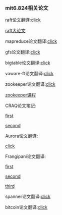 ### mit6.824相关论文

raft论文翻译:[click](https://github.com/maemual/raft-zh_cn/blob/master/raft-zh_cn.md)

[raft大论文](https://arthurchiao.art/blog/raft-paper-zh/)

mapreduce论文翻译:[click](https://github.com/ConnorChen97/paper/blob/master/map-reduce/map-reduce-cn.pdf)


gfs论文翻译:[click](https://github.com/ConnorChen97/paper/blob/master/gfs/gfs-cn.pdf)


bigtable论文翻译:[click](https://github.com/ConnorChen97/paper/blob/master/big-table/bigtable-cn.pdf)


vaware-ft论文翻译:[click](https://zhuanlan.zhihu.com/p/523109983)


zookeeper论文翻译:[click](https://iswade.github.io/translate/zookeeper/)

[zookeeper课程](https://mit-public-courses-cn-translatio.gitbook.io/mit6-824/lecture-08-zookeeper/8.4-zookeeper)


CRAQ论文笔记:

[first](https://keys961.github.io/2020/05/03/%E8%AE%BA%E6%96%87%E9%98%85%E8%AF%BB-CRAQ/)

[second](https://www.cnblogs.com/brianleelxt/p/13275647.html)

Aurora论文翻译:

[click](https://keys961.github.io/2020/05/05/%E8%AE%BA%E6%96%87%E9%98%85%E8%AF%BB-Aurora/)

Frangipani论文翻译:

[first](https://zhuanlan.zhihu.com/p/453734927)

[second](https://keys961.github.io/2019/04/26/%E8%AE%BA%E6%96%87%E9%98%85%E8%AF%BB-Frangipani/)

[third](https://www.cnblogs.com/jamgun/p/14668522.html)

spanner论文翻译:[click](http://blog.mrcroxx.com/posts/paper-reading/spanner-osdi2012/)


bitcoin论文翻译:[click](https://zhuanlan.zhihu.com/p/28108862)